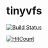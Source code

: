 # tinyvfs

[![Build Status](https://travis-ci.org/abarhub/tinyvfs.png?branch=develop)](https://travis-ci.org/abarhub/tinyvfs)

[![HitCount](http://hits.dwyl.io/abarhub/tinyvfs.svg)](http://hits.dwyl.io/abarhub/tinyvfs)

